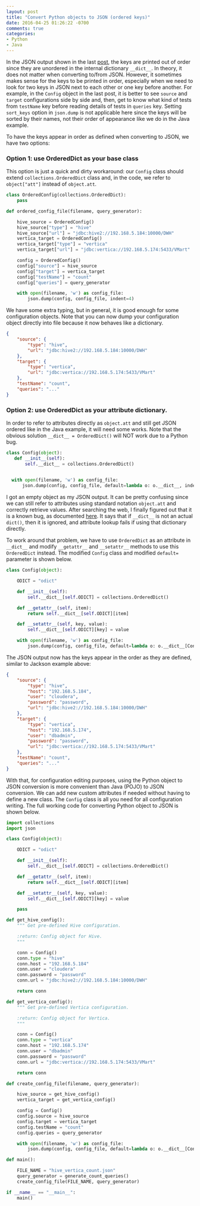 ```yaml
---
layout: post
title: "Convert Python objects to JSON (ordered keys)"
date: 2016-04-25 01:26:22 -0700
comments: true
categories: 
- Python
- Java
---
```


In the JSON output shown in the last [post](/blog/2016/04/21/convert-python-objects-to-json/), the keys are printed out of order since they are unordered in the internal dictionary `__dict__`.
In theory, it does not matter when converting to/from JSON.
However, it sometimes makes sense for the keys to be printed in order, especially when we need to look for two keys in JSON next to each other or one key before another.
For example, in the `Config` object in the last post, it is better to see `source` and `target` configurations side by side and, then, get to know what kind of tests from `testName` key before reading details of tests in `queries` key.
Setting `sort_keys` option in `json.dump` is not applicable here since the keys will be sorted by their names, not their order of appearance like we do in the Java example. 

To have the keys appear in order as defined when converting to JSON, we have two options:

### Option 1: use OrderedDict as your base class

This option is just a quick and dirty workaround: our `Config` class should extend `collections.OrderedDict` class and, in the code, we refer to `object["att"]` instead of `object.att`.

``` python Example of using OrderedDict as your Config class
class OrderedConfig(collections.OrderedDict):
    pass

def ordered_config_file(filename, query_generator):

    hive_source = OrderedConfig()
    hive_source["type"] = "hive"
    hive_source["url"] = "jdbc:hive2://192.168.5.184:10000/DWH"
    vertica_target = OrderedConfig()
    vertica_target["type"] = "vertica"
    vertica_target["url"] = "jdbc:vertica://192.168.5.174:5433/VMart"

    config = OrderedConfig()
    config["source"] = hive_source
    config["target"] = vertica_target
    config["testName"] = "count"
    config["queries"] = query_generator

    with open(filename, 'w') as config_file:
        json.dump(config, config_file, indent=4)
```

We have some extra typing, but in general, it is good enough for some configuration objects.
Note that you can now dump your configuration object directly into file because it now behaves like a dictionary.

``` json Pretty print
{
    "source": {
        "type": "hive", 
        "url": "jdbc:hive2://192.168.5.184:10000/DWH"
    }, 
    "target": {
        "type": "vertica", 
        "url": "jdbc:vertica://192.168.5.174:5433/VMart"
    }, 
    "testName": "count", 
    "queries": "..."
}
```

### Option 2: use OrderedDict as your attribute dictionary.

In order to refer to attributes directly as `object.att` and still get JSON ordered like in the Java example, it will need some works.
Note that the obvious solution `__dict__ = OrderedDict()` will NOT work due to a Python bug. 

``` python Failed attempt due to a Python bug
class Config(object):
   def __init__(self):
       self.__dict__ = collections.OrderedDict()
       

  with open(filename, 'w') as config_file:
      json.dump(config, config_file, default=lambda o: o.__dict__, indent=4)
```

I got an empty object as my JSON output.
It can be pretty confusing since we can still refer to attributes using standard notation `object.att` and correctly retrieve values.
After searching the web, I finally figured out that it is a known bug, as documented [here](https://mail.python.org/pipermail/python-bugs-list/2006-April/033155.html).
It says that if `__dict__` is not an actual `dict()`, then it is ignored, and attribute lookup fails if using that dictionary directly.

To work around that problem, we have to use `OrderedDict` as an attribute in `__dict__` and modify `__getattr__` and `__setattr__` methods to use this `OrderedDict` instead.
The modified `Config` class and modified `default=` parameter is shown below.

``` python Modified Config class
class Config(object):

    ODICT = "odict"

    def __init__(self):
        self.__dict__[self.ODICT] = collections.OrderedDict()

    def __getattr__(self, item):
        return self.__dict__[self.ODICT][item]

    def __setattr__(self, key, value):
        self.__dict__[self.ODICT][key] = value
```

``` python Modified JSON dump
    with open(filename, 'w') as config_file:
        json.dump(config, config_file, default=lambda o: o.__dict__[Config.ODICT], indent=4)
```

The JSON output now has the keys appear in the order as they are defined, similar to Jackson example above:

``` json Pretty print with ordering
{
    "source": {
        "type": "hive", 
        "host": "192.168.5.184", 
        "user": "cloudera", 
        "password": "password", 
        "url": "jdbc:hive2://192.168.5.184:10000/DWH"
    }, 
    "target": {
        "type": "vertica", 
        "host": "192.168.5.174", 
        "user": "dbadmin", 
        "password": "password", 
        "url": "jdbc:vertica://192.168.5.174:5433/VMart"
    }, 
    "testName": "count", 
    "queries": "..."
}
```

With that, for configuration editing purposes, using the Python object to JSON conversion is more convenient than Java (POJO) to JSON conversion. 
We can add new custom attributes if needed without having to define a new class.
The `Config` class is all you need for all configuration writing.
The full working code for converting Python object to JSON is shown below.

``` python Full code
import collections
import json

class Config(object):

    ODICT = "odict"

    def __init__(self):
        self.__dict__[self.ODICT] = collections.OrderedDict()

    def __getattr__(self, item):
        return self.__dict__[self.ODICT][item]

    def __setattr__(self, key, value):
        self.__dict__[self.ODICT][key] = value

    pass

def get_hive_config():
    """ Get pre-defined Hive configuration.

    :return: Config object for Hive.
    """

    conn = Config()
    conn.type = "hive"
    conn.host = "192.168.5.184"
    conn.user = "cloudera"
    conn.password = "password"
    conn.url = "jdbc:hive2://192.168.5.184:10000/DWH"

    return conn

def get_vertica_config():
    """ Get pre-defined Vertica configuration.

    :return: Config object for Vertica.
    """

    conn = Config()
    conn.type = "vertica"
    conn.host = "192.168.5.174"
    conn.user = "dbadmin"
    conn.password = "password"
    conn.url = "jdbc:vertica://192.168.5.174:5433/VMart"

    return conn

def create_config_file(filename, query_generator):

    hive_source = get_hive_config()
    vertica_target = get_vertica_config()

    config = Config()
    config.source = hive_source
    config.target = vertica_target
    config.testName = "count"
    config.queries = query_generator

    with open(filename, 'w') as config_file:
        json.dump(config, config_file, default=lambda o: o.__dict__[Config.ODICT], indent=4)

def main():

    FILE_NAME = "hive_vertica_count.json"
    query_generator = generate_count_queries()
    create_config_file(FILE_NAME, query_generator)

if __name__ == "__main__":
    main()
```
